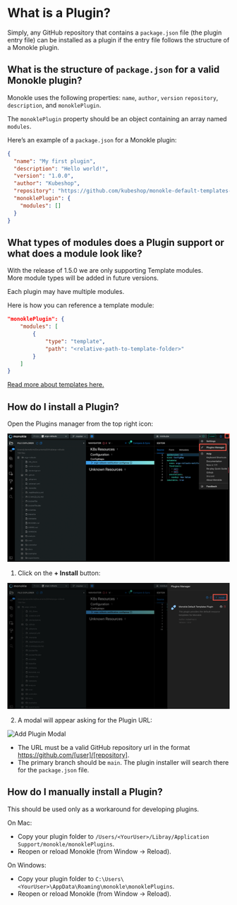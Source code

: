 # What is a Plugin?

Simply, any GitHub repository that contains a `package.json` file (the plugin entry file) can be installed as a plugin if the entry file follows the structure of a Monokle plugin.

## **What is the structure of `package.json` for a valid Monokle plugin?**

Monokle uses the following properties: `name`, `author`, `version` `repository`, `description`, and `monoklePlugin`.

The `monoklePlugin` property should be an object containing an array named `modules`.

Here’s an example of a `package.json` for a Monokle plugin:

```json
{
  "name": "My first plugin",
  "description": "Hello world!",
  "version": "1.0.0",
  "author": "Kubeshop",
  "repository": "https://github.com/kubeshop/monokle-default-templates-plugin",
  "monoklePlugin": {
    "modules": []
  }
}
```

## **What types of modules does a Plugin support or what does a module look like?**

With the release of 1.5.0 we are only supporting Template modules.  
More module types will be added in future versions.

Each plugin may have multiple modules.

Here is how you can reference a template module:

```json
"monoklePlugin": {
    "modules": [
        {
            "type": "template",
            "path": "<relative-path-to-template-folder>"
        }
    ]
}
```

[Read more about templates here.](./templates.md)

## **How do I install a Plugin?**

Open the Plugins manager from the top right icon:

![Open Plugin Manager](img/open-plugin-manager-1.11.png)


1. Click on the **+ Install** button:

![Add New Plugin](img/add-new-plugin-1.11.png)

2. A modal will appear asking for the Plugin URL:

![Add Plugin Modal](img/add-plugin-modal-1.6.0.png)


- The URL must be a valid GitHub repository url in the format https://github.com/[user]/[repository].
- The primary branch should be `main`. The plugin installer will search there for the `package.json` file.

## **How do I manually install a Plugin?**

This should be used only as a workaround for developing plugins.

On Mac:

- Copy your plugin folder to `/Users/<YourUser>/Libray/Application Support/monokle/monoklePlugins`.
- Reopen or reload Monokle (from Window -> Reload).

On Windows:

- Copy your plugin folder to `C:\Users\<YourUser>\AppData\Roaming\monokle\monoklePlugins`.
- Reopen or reload Monokle (from Window -> Reload).
